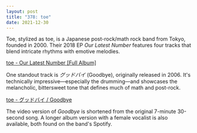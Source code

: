```yaml
---
layout: post
title: "378: toe"
date: 2021-12-30
---
```


Toe, stylized as toe, is a Japanese post-rock/math rock band from Tokyo, founded in 2000. Their 2018 EP *Our Latest Number* features four tracks that blend intricate rhythms with emotive melodies.

[toe - Our Latest Number [Full Album]](https://youtu.be/BgB6kDPRiIc)

One standout track is *グッドバイ* (Goodbye), originally released in 2006. It's technically impressive—especially the drumming—and showcases the melancholic, bittersweet tone that defines much of math and post-rock.  

[toe - グッドバイ / Goodbye](https://youtu.be/e1pZIfretEs)

The video version of *Goodbye* is shortened from the original 7-minute 30-second song. A longer album version with a female vocalist is also available, both found on the band's Spotify.
